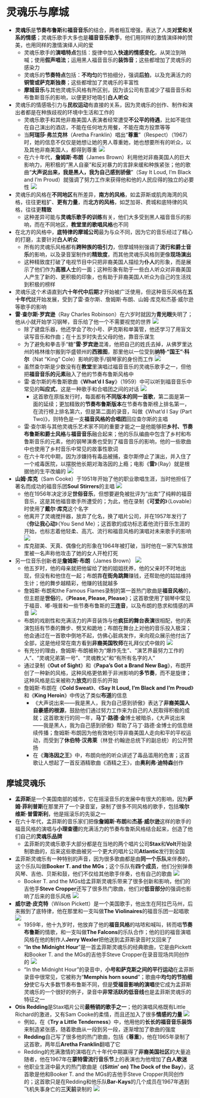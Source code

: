 # 灵魂乐与摩城
* **灵魂乐**是**节奏布鲁斯**和**福音音乐**的结合，两者相互增强，表达了人类**对爱和关系的情感**；灵魂乐歌手大多也是**福音音乐歌手**，他们用同样的激情演绎神的赞美，也用同样的激情演绎人间的爱
  * 灵魂乐歌手的**演唱特点**包括：旋律中加入**快速的情感变化**，从哭泣到呐喊；使用**假声唱法**；运用黑人福音音乐的**装饰音**；这些都增加了灵魂乐的感染力
  * 灵魂乐的**节奏特点**包括：**不均匀**的节拍细分，强调**后拍**，以及充满活力的**铜管或萨克斯独奏**；这些都增加了灵魂乐的丰富性
  * **摩城音乐**与其他灵魂乐风格有所区别，因为该公司有意减少了福音音乐和布鲁斯音乐的影响，以便更好地吸引**白人听众**
* 灵魂乐的情感吸引力与**民权运动**有直接的关系，因为灵魂乐的创作、制作和演出者都是在种族歧视的环境中生活和工作的
  * 灵魂乐歌手和其他非裔美国人表演者经常遭受**不公平的待遇**，比如不能住在自己演出的酒店，不能在任何地方用餐，不能在南方投票等等
  * 当**阿瑞莎·弗兰克林**（Aretha Franklin）唱出“**尊重**”（Respect）（1967）时，她的信息不仅仅是她想让她的男人尊重她，她也想要所有的听众，以及其他非裔美国人，都得到尊重
![](images/2023-05-05-15-01-15.png)
  * 在六十年代，**詹姆斯·布朗**（James Brown）利用他对非裔美国人的巨大影响力，用积极的“黑人自豪”和反对暴力的言辞来缓和种族紧张；他的歌曲“**大声说出来，我是黑人，我为自己感到骄傲**”（Say It Loud, I’m Black and I’m Proud）就强调了努力工作来获得他和他的人民应得的独立的必要性
![](images/2023-05-05-15-01-48.png)
* 灵魂乐的风格在**不同地区**有所差异，**南方的风格**，如孟菲斯或肌肉海湾的风格，往往更粗犷、**更有力量**，而**北方的风格**，如芝加哥、费城和底特律的风格，往往更**精致**
  * 这种差异可能与**灵魂乐歌手的训练**有关，他们大多受到黑人福音音乐的影响，而在不同地区，**教堂里的歌唱风格**也不同
* 在北方的风格中，**底特律的摩城公司**最为与众不同，因为它的音乐经过了精心的打磨，主要针对**白人听众**
  * 所有的灵魂乐风格都有**跨种族的吸引力**，但摩城特别强调了**流行和爵士音乐**的影响，以及录音室制作的**精致度**，而其他灵魂乐风格则更像**现场演出**
  * 这种精致度打破了电视节目中只把非裔美国人描绘为**仆人**的形象，而是展示了他们作为**高雅人士**的一面；这种形象有助于一些白人听众对非裔美国人产生了新的、更积极的印象，也有助于非裔美国人听众为自己的生活找到积极的榜样
* 灵魂乐这个术语直到**六十年代中后期**才开始被广泛使用，但这种音乐风格在**五十年代**就开始发展，受到了雷·查尔斯、詹姆斯·布朗、山姆·库克和杰基·威尔逊等歌手的影响
* **雷·查尔斯·罗宾逊**（Ray Charles Robinson）在六岁时就因为**青光眼**失明了；他从小就开始学习钢琴，音乐给了他一个不需要视觉的世界
![](images/2023-05-05-15-02-22.png)
  * 除了键盘乐器，他还学会了吹小号、萨克斯和单簧管，他还学习了用盲文读写音乐和作曲；在十五岁时失去父母的他，靠音乐谋生
  * 为了避免和拳击手“糖”**雷·罗宾逊**混淆，他把自己的姓氏去掉，从佛罗里达州的格林维尔搬到华盛顿州的**西雅图**，那里他以一位受到**纳特·“国王”·科尔**（Nat “King” Cole）影响的歌手/钢琴家的身份而工作
![](images/2023-05-05-15-03-04.png)
  * 虽然查尔斯是少数没有在**教堂**里演唱过福音音乐的灵魂乐歌手之一，但他把**福音音乐的元素**融入了他的节奏布鲁斯风格中
  * 雷·查尔斯的布鲁斯歌曲《**What’d I Say**》（1959）中可以听到福音音乐中常见的**叫应式**，这是一种歌手和合唱团之间的对话
![](images/2023-05-05-15-03-36.png)
    * 这首歌在原版发行时，每面都有**不同版本的同一首歌**，第二面是第一面的延续；更加精致的**节奏布鲁斯版本**在节奏布鲁斯榜上排名第一，在流行榜上排名第六，但是第二面的录音，叫做《What’d I Say (Part Two)》，则特色是一支**福音风格的合唱团**回应查尔斯的主唱
  * 雷·查尔斯与其他灵魂乐艺术家不同的重要才能之一是他能够把**乡村、节奏布鲁斯和爵士风格**与**福音音乐**融合起来；他的乐队编曲中包含了乡村和布鲁斯音乐的元素，他的钢琴演奏也受到了福音音乐的影响，他的一些歌曲中也使用了乡村音乐中常见的故事性歌词
  * 在六十年代中期，因为涉嫌持有毒品被捕，查尔斯停止了演出，并入住了一个戒毒医院，以摆脱他长期对海洛因的上瘾；电影《**雷**》（Ray）就是根据他的生平改编的
![](images/2023-05-05-15-04-18.png)
* **山姆·库克**（Sam Cooke）于1951年开始了他的职业歌唱生涯，当时他担任了著名而成功的福音乐团**Soul Stirrers**的主唱
![](images/2023-05-05-15-07-29.png)
  * 他在1956年决定涉足**世俗音乐**，但想要避免被批评为“出卖”了纯粹的福音音乐，这是其他福音歌手所遭受的；为此，他在录制《**可爱的**》（Lovable）时使用了**戴尔·库克**这个名字
  * 他离开了灵魂搅拌器，放弃了化名，换了唱片公司，并在1957年发行了《**你让我心动**》（You Send Me）；这首歌的成功标志着他流行音乐生涯的开始，也标志着他轻柔、高亢、流行和福音风格的演唱对未来歌手的影响
![](images/2023-05-05-15-08-07.png)
  * 库克甜美、天真、偶像化的形象在1964年被打破，当时他在一家汽车旅馆里被一名声称他攻击了她的女人开枪打死
* 另一位音乐创新者是**詹姆斯·布朗**（James Brown）
![](images/2023-05-05-15-08-31.png)
  * 他五岁时，他的母亲就把他留给了她的姐姐抚养，他的父亲时不时地出现，但没有和他住在一起；布朗靠**在街角跳舞**赚钱，还帮助他的姑姑维持生计；他的舞步越精彩，他赚的钱就越多
  * 詹姆斯·布朗和the Famous Flames录制的第一首热门歌曲是**福音风格**的，但主题是**世俗**的，《**Please, Please, Please**》；这首歌使用了钢琴中常见于福音、嘟-哦普和一些节奏布鲁斯的**三连音**，以及布朗的恳求和情感的声音
![](images/2023-05-05-15-09-05.png)
  * 布朗的戏剧性和充满活力的声音装饰与他**疯狂的舞台表演**很相配，他的表演包括有节奏的舞步、劈叉和跪地；布朗在舞台上对他的音乐投入极深；他会通过在一首歌中倒地不起，仿佛心脏病发作，来向观众展示他付出了全部，这是他经常在南方看到**非裔美国牧师**在礼拜仪式中做的
![](images/2023-05-05-15-10-00.png)
  * 有充分的理由，詹姆斯·布朗被称为“爆炸先生”、“演艺界最努力工作的人”、“灵魂兄弟第一号”、“灵魂教父”和“有所有名字的人”
  * 通过录制《**Out of Sight**》和《**Papa’s Got a Brand New Bag**》，布朗开创了一种新的风格，这种风格更依赖于非洲影响的**多节奏**，而不是旋律；这种风格是后来被称为**放克**的音乐的开始
  * 詹姆斯·布朗在《**Cold Sweat**》、《**Say It Loud, I’m Black and I’m Proud**》和《**King Heroin**》中传达了类似**布道**的信息
    * 《大声说出来——我是黑人，我为自己感到骄傲》表达了**非裔美国人自豪感的根源**，鼓励他们通过努力工作来为自己的人民取得积极的成就；这首歌发行的同一年，**马丁·路德·金**博士被暗杀，《大声说出来——我是黑人，我为自己感到骄傲》帮助了马丁·路德·金博士的信息继续传播；詹姆斯·布朗因为他有效地引导非裔美国人走向和平的平权运动，而受到了**休伯特·汉弗莱**（林登·约翰逊总统下的副总统）的公开赞扬
    * 在《**海洛因之王**》中，布朗向他的听众讲述了毒品滥用的危害；这首歌让人想起了一首反酒精歌曲《酒精之王》，由**奥利弗·迪特森**创作
## 摩城灵魂乐
* **孟菲斯**是一个美国南部的城市，它在摇滚音乐的发展中有很大的影响，因为**萨姆·菲利普斯**在那里开了一个录音室，录制了很多不同风格的歌手，包括**埃尔维斯·普雷斯利**，他是摇滚乐的先驱之一
* 在六十年代，孟菲斯的音乐家们把像**詹姆斯·布朗**和**杰基·威尔逊**这样的歌手的福音风格的演唱与**小理查德**的充满活力的节奏布鲁斯风格结合起来，创造了他们自己的**灵魂乐品牌**
  * 孟菲斯的灵魂乐歌手大部分都是在当地的两个唱片公司**Stax**和**Volt**开始录制歌曲的，后来这些歌曲被另一个更大的唱片公司**Atlantic**发行到全国
* 孟菲斯灵魂乐有一种特别的声音，因为很多歌曲都是由**同一个乐队**来伴奏的，这个乐队叫做**Booker T. and the MGs**；这个乐队有**四个成员**，他们分别弹奏风琴、吉他、贝斯和鼓，他们不仅给其他歌手伴奏，也有自己的歌曲
![](images/2023-05-05-15-10-49.png)
  * Booker T. and the MGs给孟菲斯灵魂乐带来了很多创新和影响，他们的吉他手**Steve Cropper**还写了很多热门歌曲，他们对**低音部分**的强调也影响了后来的音乐风格
![](images/2023-05-05-15-11-22.png)
* **威尔逊·皮克特**（Wilson Pickett）是一个美国歌手，他出生在阿拉巴马州，后来搬到了底特律，他在那里和一支叫做**The Violinaires**的福音乐团一起唱歌
![](images/2023-05-05-15-11-51.png)
  * 1959年，他十九岁时，他放弃了他的**福音风格**的咕哝和喊叫，转而唱**节奏布鲁斯**的情歌，和一支叫做**The Falcons**的乐队合作；他的旧的福音演唱风格在他的制作人**Jerry Wexler**把他送到孟菲斯录音时又回来了
  * “**In the Midnight Hour**”是一首孟菲斯灵魂乐的经典歌曲，它是由Pickett和Booker T. and the MGs的吉他手Steve Cropper在录音现场共同创作的
![](images/2023-05-05-15-12-25.png)
  * “In the Midnight Hour”的录音中，**小号和萨克斯之间的平行运动**在孟菲斯录音中很常见，它被称为“**Memphis horn sound**”；歌曲中**均匀的节拍细分**使它与大多数节奏布鲁斯不同，但是**受福音影响的演唱**使它成为孟菲斯灵魂乐的一个很好的例子，录音中**非常活跃的低音线**也是孟菲斯灵魂乐的特征之一
* **Otis Redding**是Stax唱片公司**最畅销的歌手之一**；他的演唱风格既有Little Richard的激进，又有Sam Cooke的柔情，而且还加入了很多**情感的力量**
![](images/2023-05-05-15-13-00.png)
  * 例如，在《**Try a Little Tenderness**》中，他用他的**长长的福音音乐装饰**来制造紧张感，随着歌曲从一段到另一段，逐渐增加了歌曲的强度
  * **Redding**自己写了很多他的热门歌曲，包括《**尊重**》，他在1965年录制了这首歌，两年后**Aretha Franklin**翻唱了它
  * Redding的充满激情的演唱在六十年代中期赢得了**非裔美国社区**的大量追随者，他在1967年在**蒙特雷流行音乐节**上的表演也为他增加了**白人歌迷**
  * 他职业生涯中最大的热门歌曲是《**(Sittin’ on) The Dock of the Bay**》，这首歌是他和Booker T. and the MGs的吉他手Steve Cropper共同创作的；这首歌只是在Redding和他乐队**Bar-Kays**的几个成员在1967年遇到飞机失事身亡的**三天前**录制的
![](images/2023-05-05-15-13-40.png)
